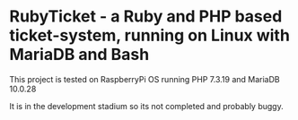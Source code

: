 # RubyTicket - a Ruby and PHP based ticket-system, running on Linux with MariaDB and Bash

This project is tested on RaspberryPi OS running PHP 7.3.19 and MariaDB 10.0.28

It is in the development stadium so its not completed and probably buggy.
